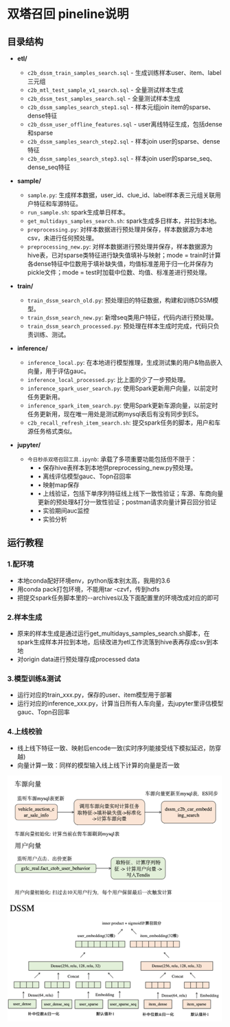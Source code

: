 # 双塔召回 pineline说明

## 目录结构
- **etl/**
  - `c2b_dssm_train_samples_search.sql` - 生成训练样本user、item、label三元组
  - `c2b_mtl_test_sample_v1_search.sql` - 全量测试样本生成
  - `c2b_dssm_test_samples_search.sql` - 全量测试样本生成
  - `c2b_dssm_samples_search_step1.sql` - 样本元组join item的sparse、dense特征
  - `c2b_dssm_user_offline_features.sql` - user离线特征生成，包括dense和sparse
  - `c2b_dssm_samples_search_step2.sql` - 样本join user的sparse、dense特征
  - `c2b_dssm_samples_search_step3.sql` - 样本join user的sparse_seq、dense_seq特征

- **sample/**
  - `sample.py`: 生成样本数据，user_id、clue_id、label样本表三元组关联用户特征和车源特征。
  - `run_sample.sh`: spark生成单日样本。
  - `get_multidays_samples_search.sh`: spark生成多日样本，并拉到本地。
  - `preprocessing.py`: 对样本数据进行预处理并保存，样本数据源为本地csv，未进行任何预处理。
  - `preprocessing_new.py`: 对样本数据进行预处理并保存，样本数据源为hive表，已对sparse类特征进行缺失值填补与映射；mode = train时计算各dense特征中位数用于填补缺失值，均值标准差用于归一化并保存为pickle文件；mode = test时加载中位数、均值、标准差进行预处理。

- **train/**
  - `train_dssm_search_old.py`: 预处理旧的特征数据，构建和训练DSSM模型。
  - `train_dssm_search_new.py`: 新增seq类用户特征，代码内进行预处理。
  - `train_dssm_search_processed.py`: 预处理在样本生成时完成，代码只负责训练、测试。

- **inference/**
  - `inference_local.py`: 在本地进行模型推理，生成测试集的用户&物品嵌入向量，用于评估gauc。
  - `inference_local_processed.py`: 比上面的少了一步预处理。
  - `inference_spark_user_search.py`: 使用Spark更新用户向量，以前定时任务更新用。
  - `inference_spark_item_search.py`: 使用Spark更新车源向量，以前定时任务更新用，现在唯一用处是测试刷mysql表后有没有同步到ES。
  - `c2b_recall_refresh_item_search.sh`: 提交spark任务的脚本，用户和车源任务格式类似。
    

- **jupyter/**
  - `今日秒杀双塔召回工具.ipynb`: 承载了多项重要功能包括但不限于：
    - • 保存hive表样本到本地供preprocessing_new.py预处理。
    - • 离线评估模型gauc、Topn召回率
    - • 映射map保存
    - • 上线验证，包括下单序列特征线上线下一致性验证；车源、车商向量更新的预处理&打分一致性验证；postman请求向量计算召回分验证
    - • 实验期间auc监控
    - • 实验分析

## 运行教程
### 1.配环境
- 本地conda配好环境env，python版本别太高，我用的3.6
- 用conda pack打包环境，不能用tar -czvf，传到hdfs
- 把提交spark任务脚本里的--archives以及下面配置里的环境改成对应的即可
### 2.样本生成
- 原来的样本生成是通过运行get_multidays_samples_search.sh脚本，在spark生成样本并拉到本地，后续改进为etl工作流落到hive表再存成csv到本地
- 对origin data进行预处理存成processed data
### 3.模型训练&测试
- 运行对应的train_xxx.py，保存的user、item模型用于部署
- 运行对应的inference_xxx.py，计算当日所有人车向量，去jupyter里评估模型gauc、Topn召回率
### 4.上线校验
- 线上线下特征一致、映射后encode一致(实时序列能接受线下模拟延迟，防穿越)
- 向量计算一致：同样的模型输入线上线下计算的向量是否一致

<img src="./pic/工程流程.png" alt="流程图" width="500" />
<img src="./pic/模型框架.png" alt="流程图" width="500" />
